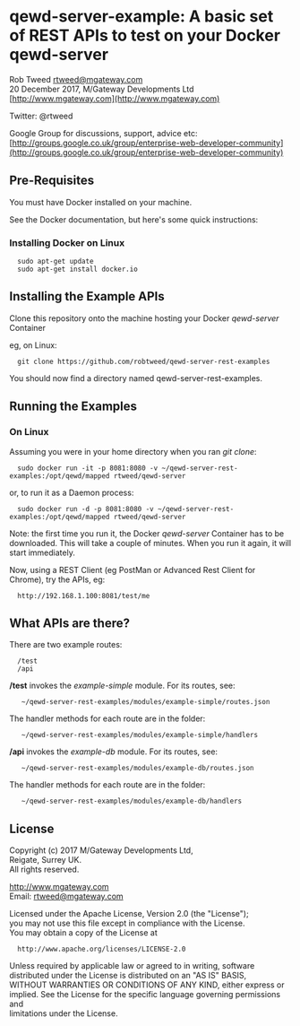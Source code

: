 # qewd-server-example: A basic set of REST APIs to test on your Docker qewd-server
 
Rob Tweed <rtweed@mgateway.com>  
20 December 2017, M/Gateway Developments Ltd [http://www.mgateway.com](http://www.mgateway.com)  

Twitter: @rtweed

Google Group for discussions, support, advice etc: [http://groups.google.co.uk/group/enterprise-web-developer-community](http://groups.google.co.uk/group/enterprise-web-developer-community)

## Pre-Requisites

You must have Docker installed on your machine.

See the Docker documentation, but here's some quick instructions:

### Installing Docker on Linux

      sudo apt-get update
      sudo apt-get install docker.io


## Installing the Example APIs

Clone this repository onto the machine hosting your Docker *qewd-server* Container

eg, on Linux:

      git clone https://github.com/robtweed/qewd-server-rest-examples

You should now find a directory named qewd-server-rest-examples.

## Running the Examples

### On Linux

Assuming you were in your home directory when you ran *git clone*:

      sudo docker run -it -p 8081:8080 -v ~/qewd-server-rest-examples:/opt/qewd/mapped rtweed/qewd-server

or, to run it as a Daemon process:

      sudo docker run -d -p 8081:8080 -v ~/qewd-server-rest-examples:/opt/qewd/mapped rtweed/qewd-server

Note: the first time you run it, the Docker *qewd-server* Container has to be downloaded.  This will take a 
couple of minutes.  When you run it again, it will start immediately.


Now, using a REST Client (eg PostMan or Advanced Rest Client for Chrome), try the APIs, eg:

      http://192.168.1.100:8081/test/me

## What APIs are there?

There are two example routes:

      /test
      /api

**/test** invokes the *example-simple* module.  For its routes, see:

       ~/qewd-server-rest-examples/modules/example-simple/routes.json

The handler methods for each route are in the folder:

       ~/qewd-server-rest-examples/modules/example-simple/handlers


**/api** invokes the *example-db* module.  For its routes, see:

       ~/qewd-server-rest-examples/modules/example-db/routes.json

The handler methods for each route are in the folder:

       ~/qewd-server-rest-examples/modules/example-db/handlers



## License

 Copyright (c) 2017 M/Gateway Developments Ltd,                           
 Reigate, Surrey UK.                                                      
 All rights reserved.                                                     
                                                                           
  http://www.mgateway.com                                                  
  Email: rtweed@mgateway.com                                               
                                                                           
                                                                           
  Licensed under the Apache License, Version 2.0 (the "License");          
  you may not use this file except in compliance with the License.         
  You may obtain a copy of the License at                                  
                                                                           
      http://www.apache.org/licenses/LICENSE-2.0                           
                                                                           
  Unless required by applicable law or agreed to in writing, software      
  distributed under the License is distributed on an "AS IS" BASIS,        
  WITHOUT WARRANTIES OR CONDITIONS OF ANY KIND, either express or implied. 
  See the License for the specific language governing permissions and      
   limitations under the License.      
